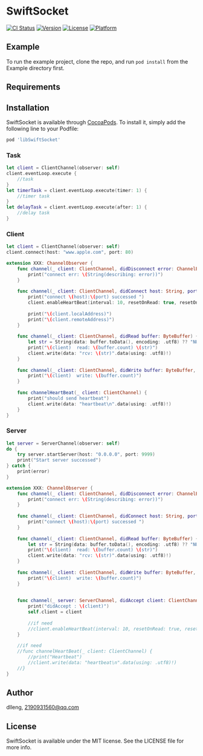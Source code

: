 # SwiftSocket

[![CI Status](https://img.shields.io/badge/Build-pass-green.svg?style=flat)](https://travis-ci.org/zhaoxin/SwiftSocket)
[![Version](https://img.shields.io/cocoapods/v/SwiftSocket.svg?style=flat)](https://cocoapods.org/pods/SwiftSocket)
[![License](https://img.shields.io/badge/License-MIT-green.svg?style=flat)](https://cocoapods.org/pods/SwiftSocket)
[![Platform](https://img.shields.io/cocoapods/p/SwiftSocket.svg?style=flat)](https://cocoapods.org/pods/SwiftSocket)

## Example

To run the example project, clone the repo, and run `pod install` from the Example directory first.

## Requirements

## Installation

SwiftSocket is available through [CocoaPods](https://cocoapods.org). To install
it, simply add the following line to your Podfile:

```ruby
pod 'libSwiftSocket'
```

### Task
```swift
let client = ClientChannel(observer: self)
client.eventLoop.execute {
    //task
}
let timerTask = client.eventLoop.execute(timer: 1) {
    //timer task
}
let delayTask = client.eventLoop.execute(after: 1) {
    //delay task
}
```

### Client
```swift
let client = ClientChannel(observer: self)
client.connect(host: "www.apple.com", port: 80)

extension XXX: ChannelObserver {
    func channel(_ client: ClientChannel, didDisconnect error: ChannelError?) {
        print("connect err: \(String(describing: error))")
    }
    
    func channel(_ client: ClientChannel, didConnect host: String, port: Int) {
        print("connect \(host):\(port) successed ")
        client.enableHeartBeat(interval: 10, resetOnRead: true, resetOnWrite: true)
        
        print("\(client.localAddress)")
        print("\(client.remoteAddress)")
    }
    
    func channel(_ client: ClientChannel, didRead buffer: ByteBuffer) {
        let str = String(data: buffer.toData(), encoding: .utf8) ?? "NULL"
        print("\(client)  read: \(buffer.count) \(str)")
        client.write(data: "rcv: \(str)".data(using: .utf8)!)
    }
    
    func channel(_ client: ClientChannel, didWrite buffer: ByteBuffer, userInfo: [String: Any]?) {
        print("\(client)  write: \(buffer.count)")
    }
    
    func channelHeartBeat(_ client: ClientChannel) {
        print("should send heartbeat")
        client.write(data: "heartbeat\n".data(using: .utf8)!)
    }
}

```
### Server
```swift
let server = ServerChannel(observer: self)
do {
    try server.startServer(host: "0.0.0.0", port: 9999)
    print("Start server successed")
} catch {
    print(error)
}

extension XXX: ChannelObserver {
    func channel(_ client: ClientChannel, didDisconnect error: ChannelError?) {
        print("connect err: \(String(describing: error))")
    }
    
    func channel(_ client: ClientChannel, didConnect host: String, port: Int) {
        print("connect \(host):\(port) successed ")
    }
    
    func channel(_ client: ClientChannel, didRead buffer: ByteBuffer) {
        let str = String(data: buffer.toData(), encoding: .utf8) ?? "NULL"
        print("\(client)  read: \(buffer.count) \(str)")
        client.write(data: "rcv: \(str)".data(using: .utf8)!)
    }
    
    func channel(_ client: ClientChannel, didWrite buffer: ByteBuffer, userInfo: [String: Any]?) {
        print("\(client)  write: \(buffer.count)")
    }
    
    
    func channel(_ server: ServerChannel, didAccept client: ClientChannel) {
        print("didAccept : \(client)")
        self.client = client
        
        //if need
        //client.enableHeartBeat(interval: 10, resetOnRead: true, resetOnWrite: true)
    }
    
    //if need
    //func channelHeartBeat(_ client: ClientChannel) {
        //print("Heartbeat")
        //client.write(data: "heartbeat\n".data(using: .utf8)!)
    //}
}
```

## Author

dlleng, 2190931560@qq.com

## License

SwiftSocket is available under the MIT license. See the LICENSE file for more info.
